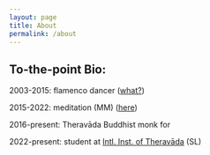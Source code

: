 ```yaml
---
layout: page
title: About
permalink: /about
---
```

## To-the-point Bio:

2003-2015: flamenco dancer ([what?](https://www.google.com/search?q=Stefano+Domit+Flamenco))

2015-2022: meditation (MM) ([here](https://www.paaukforestmonastery.org/))

2016-present: Theravāda Buddhist monk for
<div id="timer"></div>

<script>
  // Set the date you want to count from
  var countDownDate = new Date("2016-10-07").getTime(); // Replace YYYY-MM-DD with your specific date

  // Update the timer every second
  var x = setInterval(function() {
    // Get the current date and time
    var now = new Date().getTime();

    // Calculate the time elapsed since the specified date
    var elapsed = now - countDownDate;

    // Calculate years, months, and days
    var years = new Date(elapsed).getUTCFullYear() - 1970; // Adjust for epoch year
    var months = new Date(elapsed).getUTCMonth(); // Get month (0-11)
    var days = new Date(elapsed).getUTCDate() - 1; // Get day of the month (1-31)

    // Display the result in the timer div
    document.getElementById("timer").innerHTML =
      years + "y " + months + "m " + days + "d ";

  }, 1000);
</script>

2022-present: student at [Intl. Inst. of Theravāda](https://www.theravado.com/) (SL)
